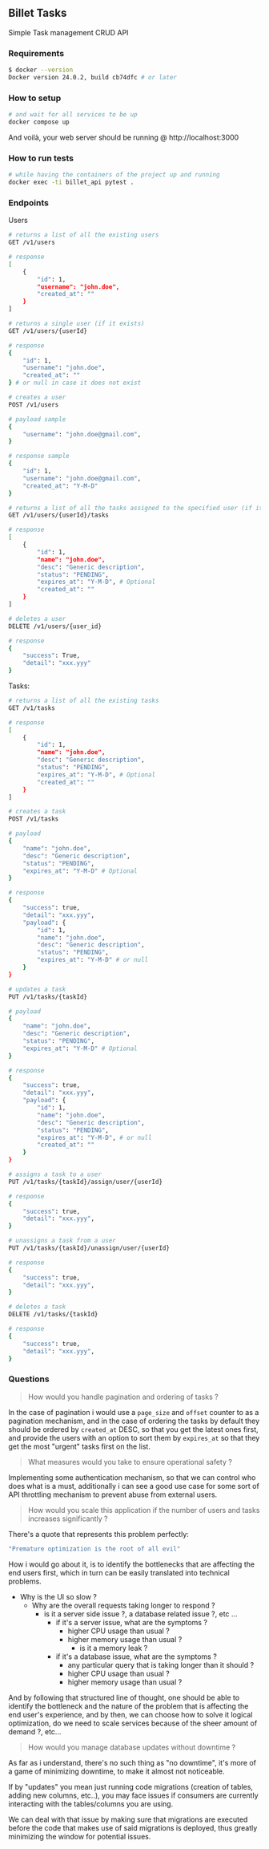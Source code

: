 ## Billet Tasks

Simple Task management CRUD API

### Requirements

```sh
$ docker --version
Docker version 24.0.2, build cb74dfc # or later
```

### How to setup

```sh
# and wait for all services to be up
docker compose up
```

And voilà, your web server should be running @ http://localhost:3000

### How to run tests

```sh
# while having the containers of the project up and running
docker exec -ti billet_api pytest .
```

### Endpoints

Users

```sh
# returns a list of all the existing users
GET /v1/users

# response
[
    {
        "id": 1,
        "username": "john.doe",
        "created_at": ""
    }
]
```

```sh
# returns a single user (if it exists)
GET /v1/users/{userId}

# response
{
    "id": 1,
    "username": "john.doe",
    "created_at": ""
} # or null in case it does not exist
```

```sh
# creates a user
POST /v1/users

# payload sample
{
    "username": "john.doe@gmail.com",
}

# response sample
{
    "id": 1,
    "username": "john.doe@gmail.com",
    "created_at": "Y-M-D"
}
```

```sh
# returns a list of all the tasks assigned to the specified user (if it exists)
GET /v1/users/{userId}/tasks

# response
[
    {
        "id": 1,
        "name": "john.doe",
        "desc": "Generic description",
        "status": "PENDING",
        "expires_at": "Y-M-D", # Optional
        "created_at": ""
    }
]
```

```sh
# deletes a user
DELETE /v1/users/{user_id}

# response
{
    "success": True,
    "detail": "xxx.yyy"
}
```

Tasks:

```sh
# returns a list of all the existing tasks
GET /v1/tasks

# response
[
    {
        "id": 1,
        "name": "john.doe",
        "desc": "Generic description",
        "status": "PENDING",
        "expires_at": "Y-M-D", # Optional
        "created_at": ""
    }
]
```

```sh
# creates a task
POST /v1/tasks

# payload
{
    "name": "john.doe",
    "desc": "Generic description",
    "status": "PENDING",
    "expires_at": "Y-M-D" # Optional
}

# response
{
    "success": true,
    "detail": "xxx.yyy",
    "payload": {
        "id": 1,
        "name": "john.doe",
        "desc": "Generic description",
        "status": "PENDING",
        "expires_at": "Y-M-D" # or null
    }
}
```

```sh
# updates a task
PUT /v1/tasks/{taskId}

# payload
{
    "name": "john.doe",
    "desc": "Generic description",
    "status": "PENDING",
    "expires_at": "Y-M-D" # Optional
}

# response
{
    "success": true,
    "detail": "xxx.yyy",
    "payload": {
        "id": 1,
        "name": "john.doe",
        "desc": "Generic description",
        "status": "PENDING",
        "expires_at": "Y-M-D", # or null
        "created_at": ""
    }
}
```

```sh
# assigns a task to a user
PUT /v1/tasks/{taskId}/assign/user/{userId}

# response
{
    "success": true,
    "detail": "xxx.yyy",
}
```

```sh
# unassigns a task from a user
PUT /v1/tasks/{taskId}/unassign/user/{userId}

# response
{
    "success": true,
    "detail": "xxx.yyy",
}
```

```sh
# deletes a task
DELETE /v1/tasks/{taskId}

# response
{
    "success": true,
    "detail": "xxx.yyy",
}
```

### Questions

> How would you handle pagination and ordering of tasks ?

In the case of pagination i would use a `page_size` and `offset` counter to as a
pagination mechanism, and in the case of ordering the tasks by default they should
be ordered by `created_at` DESC, so that you get the latest ones first, and provide
the users with an option to sort them by `expires_at` so that they get the most "urgent"
tasks first on the list.

> What measures would you take to ensure operational safety ?

Implementing some authentication mechanism, so that we can control who does what is a must,
additionally i can see a good use case for some sort of API throttling mechanism to prevent
abuse from external users.

> How would you scale this application if the number of users and tasks increases significantly ?

There's a quote that represents this problem perfectly:

```sh
"Premature optimization is the root of all evil"
```

How i would go about it, is to identify the bottlenecks that are affecting the end users first,
which in turn can be easily translated into technical problems.

- Why is the UI so slow ?
  - Why are the overall requests taking longer to respond ?
    - is it a server side issue ?, a database related issue ?, etc ...
      - if it's a server issue, what are the symptoms ?
        - higher CPU usage than usual ?
        - higher memory usage than usual ?
          - is it a memory leak ?
      - if it's a database issue, what are the symptoms ?
        - any particular query that is taking longer than it should ?
        - higher CPU usage than usual ?
        - higher memory usage than usual ?

And by following that structured line of thought, one should be able to identify the bottleneck and
the nature of the problem that is affecting the end user's experience, and by then, we can choose how
to solve it logical optimization, do we need to scale services because of the sheer amount of demand ?, etc...

> How would you manage database updates without downtime ?

As far as i understand, there's no such thing as "no downtime", it's more of a game of minimizing downtime,
to make it almost not noticeable.

If by "updates" you mean just running code migrations (creation of tables, adding new columns, etc..), you may
face issues if consumers are currently interacting with the tables/columns you are using.

We can deal with that issue by making sure that migrations are executed before the code that makes use of said
migrations is deployed, thus greatly minimizing the window for potential issues.
